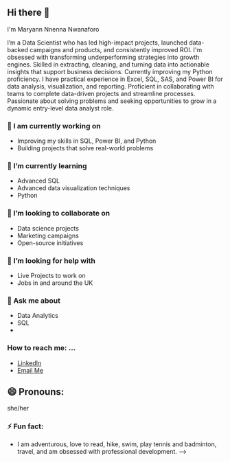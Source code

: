 ## Hi there 👋 
I'm Maryann Nnenna Nwanaforo

I’m a Data Scientist who has led high-impact projects, launched data-backed campaigns and products, and consistently improved ROI. I'm obsessed with transforming underperforming strategies into growth engines. Skilled in extracting, cleaning, and turning data into actionable insights that support business decisions. 
Currently improving my Python proficiency. I have practical experience in Excel, SQL, SAS, and Power BI for data analysis, visualization, and reporting. Proficient in collaborating with teams to complete data-driven projects and streamline processes. Passionate about solving problems and seeking opportunities to grow in a dynamic entry-level data analyst role.

### 🔭 I am currently working on 
- Improving my skills in SQL, Power BI, and Python
- Building projects that solve real-world problems

### 🌱 I’m currently learning
- Advanced SQL
- Advanced data visualization techniques
- Python

### 👯 I’m looking to collaborate on 
- Data science projects
- Marketing campaigns
- Open-source initiatives

### 🤔 I’m looking for help with
- Live Projects to work on
- Jobs in and around the UK

### 💬 Ask me about
- Data Analytics
- SQL
- 

### How to reach me: ...
- [LinkedIn](https://linkedin.com/in/maryannnwanaforo/)
- [Email Me](mailto:your.email@example.com)

## 😄 Pronouns: 
she/her

###  ⚡ Fun fact:
- I am adventurous, love to read, hike, swim, play tennis and badminton, travel, and am obsessed with professional development. 
-->
